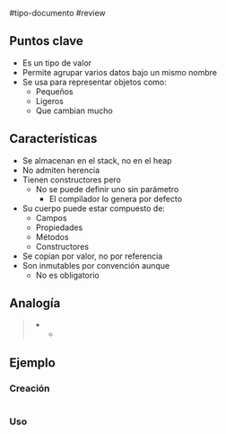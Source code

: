 #tipo-documento #review  

## Puntos clave
+ Es un tipo de valor 
+ Permite agrupar varios datos bajo un mismo nombre
+ Se usa para representar objetos como:
	+ Pequeños
	+ Ligeros
	+ Que cambian mucho
## Características
+ Se almacenan en el stack, no en el heap
+ No admiten herencia
+ Tienen constructores pero
	+ No se puede definir uno sin parámetro
		+ El compilador lo genera por defecto
+ Su cuerpo puede estar compuesto de:
	+ Campos
	+ Propiedades
	+ Métodos
	+ Constructores
+ Se copian por valor, no por referencia
+ Son inmutables por convención aunque
	+ No es obligatorio
## Analogía

> *  *
## Ejemplo
### Creación
```c


```
### Uso
```c#
```